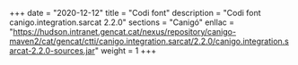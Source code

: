 +++
date        = "2020-12-12"
title       = "Codi font"
description = "Codi font canigo.integration.sarcat 2.2.0"
sections    = "Canigó"
enllac		= "https://hudson.intranet.gencat.cat/nexus/repository/canigo-maven2/cat/gencat/ctti/canigo.integration.sarcat/2.2.0/canigo.integration.sarcat-2.2.0-sources.jar"
weight		= 1
+++
